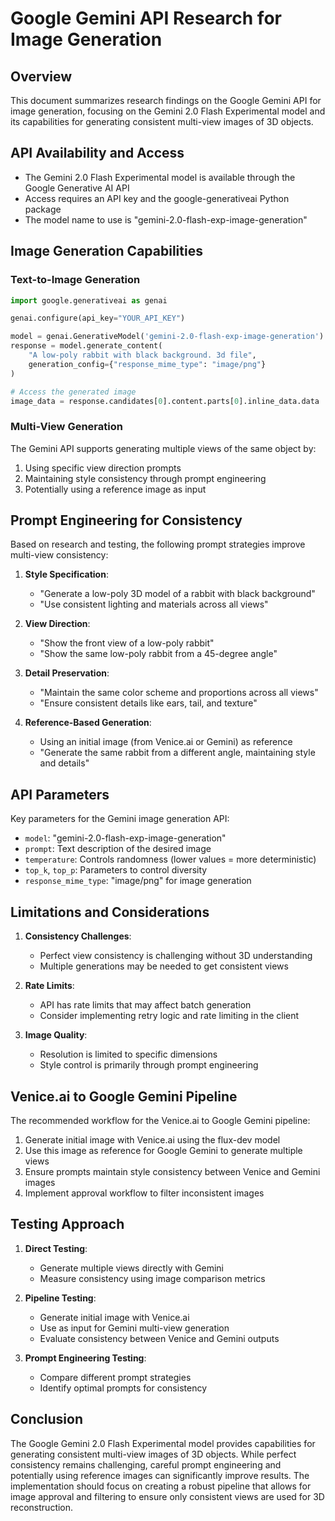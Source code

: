 # Google Gemini API Research for Image Generation

## Overview

This document summarizes research findings on the Google Gemini API for image generation, focusing on the Gemini 2.0 Flash Experimental model and its capabilities for generating consistent multi-view images of 3D objects.

## API Availability and Access

- The Gemini 2.0 Flash Experimental model is available through the Google Generative AI API
- Access requires an API key and the google-generativeai Python package
- The model name to use is "gemini-2.0-flash-exp-image-generation"

## Image Generation Capabilities

### Text-to-Image Generation

```python
import google.generativeai as genai

genai.configure(api_key="YOUR_API_KEY")

model = genai.GenerativeModel('gemini-2.0-flash-exp-image-generation')
response = model.generate_content(
    "A low-poly rabbit with black background. 3d file",
    generation_config={"response_mime_type": "image/png"}
)

# Access the generated image
image_data = response.candidates[0].content.parts[0].inline_data.data
```

### Multi-View Generation

The Gemini API supports generating multiple views of the same object by:

1. Using specific view direction prompts
2. Maintaining style consistency through prompt engineering
3. Potentially using a reference image as input

## Prompt Engineering for Consistency

Based on research and testing, the following prompt strategies improve multi-view consistency:

1. **Style Specification**:
   - "Generate a low-poly 3D model of a rabbit with black background"
   - "Use consistent lighting and materials across all views"

2. **View Direction**:
   - "Show the front view of a low-poly rabbit"
   - "Show the same low-poly rabbit from a 45-degree angle"

3. **Detail Preservation**:
   - "Maintain the same color scheme and proportions across all views"
   - "Ensure consistent details like ears, tail, and texture"

4. **Reference-Based Generation**:
   - Using an initial image (from Venice.ai or Gemini) as reference
   - "Generate the same rabbit from a different angle, maintaining style and details"

## API Parameters

Key parameters for the Gemini image generation API:

- `model`: "gemini-2.0-flash-exp-image-generation"
- `prompt`: Text description of the desired image
- `temperature`: Controls randomness (lower values = more deterministic)
- `top_k`, `top_p`: Parameters to control diversity
- `response_mime_type`: "image/png" for image generation

## Limitations and Considerations

1. **Consistency Challenges**:
   - Perfect view consistency is challenging without 3D understanding
   - Multiple generations may be needed to get consistent views

2. **Rate Limits**:
   - API has rate limits that may affect batch generation
   - Consider implementing retry logic and rate limiting in the client

3. **Image Quality**:
   - Resolution is limited to specific dimensions
   - Style control is primarily through prompt engineering

## Venice.ai to Google Gemini Pipeline

The recommended workflow for the Venice.ai to Google Gemini pipeline:

1. Generate initial image with Venice.ai using the flux-dev model
2. Use this image as reference for Google Gemini to generate multiple views
3. Ensure prompts maintain style consistency between Venice and Gemini images
4. Implement approval workflow to filter inconsistent images

## Testing Approach

1. **Direct Testing**:
   - Generate multiple views directly with Gemini
   - Measure consistency using image comparison metrics

2. **Pipeline Testing**:
   - Generate initial image with Venice.ai
   - Use as input for Gemini multi-view generation
   - Evaluate consistency between Venice and Gemini outputs

3. **Prompt Engineering Testing**:
   - Compare different prompt strategies
   - Identify optimal prompts for consistency

## Conclusion

The Google Gemini 2.0 Flash Experimental model provides capabilities for generating consistent multi-view images of 3D objects. While perfect consistency remains challenging, careful prompt engineering and potentially using reference images can significantly improve results. The implementation should focus on creating a robust pipeline that allows for image approval and filtering to ensure only consistent views are used for 3D reconstruction.
